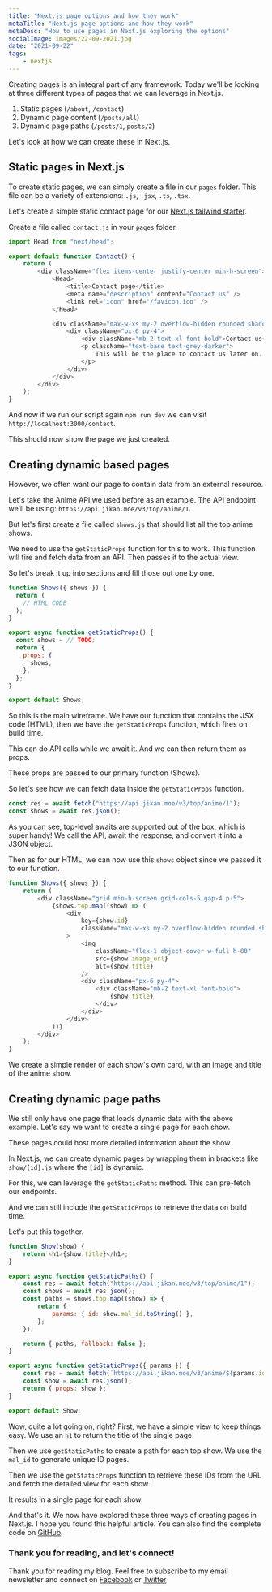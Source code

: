 ```yaml
---
title: "Next.js page options and how they work"
metaTitle: "Next.js page options and how they work"
metaDesc: "How to use pages in Next.js exploring the options"
socialImage: images/22-09-2021.jpg
date: "2021-09-22"
tags:
    - nextjs
---
```


Creating pages is an integral part of any framework. Today we'll be looking at three different types of pages that we can leverage in Next.js.

1. Static pages (`/about`, `/contact`)
2. Dynamic page content (`/posts/all`)
3. Dynamic page paths (`/posts/1`, `posts/2`)

Let's look at how we can create these in Next.js.

## Static pages in Next.js

To create static pages, we can simply create a file in our `pages` folder.
This file can be a variety of extensions: `.js`, `.jsx`, `.ts`, `.tsx`.

Let's create a simple static contact page for our [Next.js tailwind starter](https://github.com/rebelchris/next-tailwind).

Create a file called `contact.js` in your `pages` folder.

```js
import Head from "next/head";

export default function Contact() {
    return (
        <div className="flex items-center justify-center min-h-screen">
            <Head>
                <title>Contact page</title>
                <meta name="description" content="Contact us" />
                <link rel="icon" href="/favicon.ico" />
            </Head>

            <div className="max-w-xs my-2 overflow-hidden rounded shadow-lg">
                <div className="px-6 py-4">
                    <div className="mb-2 text-xl font-bold">Contact us</div>
                    <p className="text-base text-grey-darker">
                        This will be the place to contact us later on.
                    </p>
                </div>
            </div>
        </div>
    );
}
```

And now if we run our script again `npm run dev` we can visit `http://localhost:3000/contact`.

This should now show the page we just created.

## Creating dynamic based pages

However, we often want our page to contain data from an external resource.

Let's take the Anime API we used before as an example.
The API endpoint we'll be using: `https://api.jikan.moe/v3/top/anime/1`.

But let's first create a file called `shows.js` that should list all the top anime shows.

We need to use the `getStaticProps` function for this to work. This function will fire and fetch data from an API.
Then passes it to the actual view.

So let's break it up into sections and fill those out one by one.

```js
function Shows({ shows }) {
  return (
    // HTML CODE
  );
}

export async function getStaticProps() {
  const shows = // TODO;
  return {
    props: {
      shows,
    },
  };
}

export default Shows;
```

So this is the main wireframe. We have our function that contains the JSX code (HTML), then we have the `getStaticProps` function, which fires on build time.

This can do API calls while we await it.
And we can then return them as props.

These props are passed to our primary function (Shows).

So let's see how we can fetch data inside the `getStaticProps` function.

```js
const res = await fetch("https://api.jikan.moe/v3/top/anime/1");
const shows = await res.json();
```

As you can see, top-level awaits are supported out of the box, which is super handy!
We call the API, await the response, and convert it into a JSON object.

Then as for our HTML, we can now use this `shows` object since we passed it to our function.

```js
function Shows({ shows }) {
    return (
        <div className="grid min-h-screen grid-cols-5 gap-4 p-5">
            {shows.top.map((show) => (
                <div
                    key={show.id}
                    className="max-w-xs my-2 overflow-hidden rounded shadow-lg "
                >
                    <img
                        className="flex-1 object-cover w-full h-80"
                        src={show.image_url}
                        alt={show.title}
                    />
                    <div className="px-6 py-4">
                        <div className="mb-2 text-xl font-bold">
                            {show.title}
                        </div>
                    </div>
                </div>
            ))}
        </div>
    );
}
```

We create a simple render of each show's own card, with an image and title of the anime show.



## Creating dynamic page paths

We still only have one page that loads dynamic data with the above example.
Let's say we want to create a single page for each show.

These pages could host more detailed information about the show.

In Next.js, we can create dynamic pages by wrapping them in brackets like `show/[id].js` where the `[id]` is dynamic.

For this, we can leverage the `getStaticPaths` method.
This can pre-fetch our endpoints.

And we can still include the `getStaticProps` to retrieve the data on build time.

Let's put this together.

```js
function Show(show) {
    return <h1>{show.title}</h1>;
}

export async function getStaticPaths() {
    const res = await fetch("https://api.jikan.moe/v3/top/anime/1");
    const shows = await res.json();
    const paths = shows.top.map((show) => {
        return {
            params: { id: show.mal_id.toString() },
        };
    });

    return { paths, fallback: false };
}

export async function getStaticProps({ params }) {
    const res = await fetch(`https://api.jikan.moe/v3/anime/${params.id}`);
    const show = await res.json();
    return { props: show };
}

export default Show;
```

Wow, quite a lot going on, right?
First, we have a simple view to keep things easy. We use an `h1` to return the title of the single page.

Then we use `getStaticPaths` to create a path for each top show.
We use the `mal_id` to generate unique ID pages.

Then we use the `getStaticProps` function to retrieve these IDs from the URL and fetch the detailed view for each show.

It results in a single page for each show.



And that's it. We now have explored these three ways of creating pages in Next.js.
I hope you found this helpful article. You can also find the complete code on [GitHub](https://github.com/rebelchris/next-tailwind/tree/pages).

### Thank you for reading, and let's connect!

Thank you for reading my blog. Feel free to subscribe to my email newsletter and connect on [Facebook](https://www.facebook.com/DailyDevTipsBlog) or [Twitter](https://twitter.com/DailyDevTips1)
